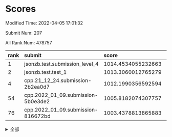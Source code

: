 # Scores

Modified Time: 2022-04-05 17:01:32

Submit Num: 207

All Rank Num: 478757

| rank |               submit               |       score        |       sigma        | pk_num |
| :--- | :--------------------------------- | :----------------- | :----------------- | :----- |
| 1    | jsonzb.test.submission_level_4     | 1014.4534055232663 | 0.8420307158723832 | 9247   |
| 2    | jsonzb.test.test_1                 | 1013.3060012765279 | 0.8059103713912246 | 9250   |
| 4    | cpp.21_12_24.submission-2b2ea0d7   | 1012.1990356592594 | 0.7895127951041438 | 9250   |
| 54   | cpp.2022_01_09.submission-5b0e3de2 | 1005.8182074307757 | 0.7249647364101375 | 9250   |
| 76   | cpp.2022_01_09.submission-816672bd | 1003.4378813865883 | 0.7144860480865445 | 9248   |


<details>
<summary>全部</summary>

| rank |                 submit                 |       score        |       sigma        | pk_num |
| :--- | :------------------------------------- | :----------------- | :----------------- | :----- |
| 1    | jsonzb.test.submission_level_4         | 1014.4534055232663 | 0.8420307158723832 | 9247   |
| 2    | jsonzb.test.test_1                     | 1013.3060012765279 | 0.8059103713912246 | 9250   |
| 3    | gobigger.level_3.submission_level_3_10 | 1012.5801193364937 | 0.7777868789025918 | 9251   |
| 4    | cpp.21_12_24.submission-2b2ea0d7       | 1012.1990356592594 | 0.7895127951041438 | 9250   |
| 5    | gobigger.level_3.submission_level_3_36 | 1011.9192244089935 | 0.7850973553971564 | 9249   |
| 6    | gobigger.level_3.submission_level_3_21 | 1011.8100718493016 | 0.775960059476916  | 9250   |
| 7    | gobigger.level_3.submission_level_3_12 | 1011.6585430832433 | 0.7805541555946911 | 9254   |
| 8    | gobigger.level_3.submission_level_3_39 | 1011.6273428412849 | 0.7718748027208608 | 9252   |
| 9    | gobigger.level_3.submission_level_3_8  | 1011.6261954530968 | 0.7625050337818081 | 9249   |
| 10   | gobigger.level_3.submission_level_3_2  | 1011.5081153357467 | 0.7696056228790495 | 9247   |
| 11   | gobigger.level_3.submission_level_3_22 | 1011.2110523362032 | 0.7655002619801264 | 9249   |
| 12   | gobigger.level_3.submission_level_3_19 | 1011.038410033954  | 0.7469641984134264 | 9255   |
| 13   | gobigger.level_3.submission_level_3_7  | 1011.0022523414611 | 0.7856478343817594 | 9249   |
| 14   | gobigger.level_3.submission_level_3_13 | 1010.8160466317969 | 0.7751071563689704 | 9252   |
| 15   | gobigger.level_3.submission_level_3_43 | 1010.7843475614318 | 0.7773952175905622 | 9249   |
| 16   | gobigger.level_3.submission_level_3_20 | 1010.739744166147  | 0.7618752735793095 | 9255   |
| 17   | gobigger.level_3.submission_level_3_28 | 1010.6826002857953 | 0.7668841505138746 | 9252   |
| 18   | gobigger.level_3.submission_level_3_3  | 1010.6329129679493 | 0.7539880849429345 | 9251   |
| 19   | gobigger.level_3.submission_level_3_49 | 1010.6269685570746 | 0.7657541392442045 | 9251   |
| 20   | gobigger.level_3.submission_level_3_5  | 1010.6245556532466 | 0.7777875381837552 | 9247   |
| 21   | gobigger.level_3.submission_level_3_46 | 1010.5602847266721 | 0.7571005192852533 | 9247   |
| 22   | gobigger.level_3.submission_level_3_18 | 1010.4757820317747 | 0.7791854835607259 | 9254   |
| 23   | gobigger.level_3.submission_level_3_38 | 1010.4170132018567 | 0.7581671299138656 | 9248   |
| 24   | gobigger.level_3.submission_level_3_14 | 1010.4067321886033 | 0.7675790701052462 | 9247   |
| 25   | gobigger.level_3.submission_level_3_48 | 1010.3839380983472 | 0.7635966758606536 | 9255   |
| 26   | gobigger.level_3.submission_level_3_4  | 1010.3693599382748 | 0.7646715118088604 | 9256   |
| 27   | gobigger.level_3.submission_level_3_11 | 1010.3493196263147 | 0.75073672693393   | 9253   |
| 28   | gobigger.level_3.submission_level_3_16 | 1010.3454461668038 | 0.7552233283542772 | 9249   |
| 29   | gobigger.level_3.submission_level_3_17 | 1010.3227058178749 | 0.7478156670203732 | 9254   |
| 30   | gobigger.level_3.submission_level_3_40 | 1010.1403258623717 | 0.7792775740233245 | 9257   |
| 31   | gobigger.level_3.submission_level_3_25 | 1010.106958595633  | 0.757380843553664  | 9254   |
| 32   | gobigger.level_3.submission_level_3_35 | 1009.9019831877629 | 0.7591539359388877 | 9251   |
| 33   | gobigger.level_3.submission_level_3_47 | 1009.8899270807395 | 0.7773308030915118 | 9252   |
| 34   | gobigger.level_3.submission_level_3_26 | 1009.8639468637045 | 0.7557228651069833 | 9246   |
| 35   | gobigger.level_3.submission_level_3_27 | 1009.8244030754521 | 0.7674726519948609 | 9250   |
| 36   | gobigger.level_3.submission_level_3_37 | 1009.8219070290055 | 0.7648799660469672 | 9248   |
| 37   | gobigger.level_3.submission_level_3_41 | 1009.8107245487854 | 0.7620730533993966 | 9253   |
| 38   | gobigger.level_3.submission_level_3_31 | 1009.6366201214105 | 0.7486528810719366 | 9252   |
| 39   | gobigger.level_3.submission_level_3_23 | 1009.2016942109611 | 0.7430390388500804 | 9255   |
| 40   | gobigger.level_3.submission_level_3_24 | 1009.0763106379875 | 0.7546671821262324 | 9256   |
| 41   | gobigger.level_3.submission_level_3_45 | 1009.0663278615751 | 0.7373259508050081 | 9252   |
| 42   | gobigger.level_3.submission_level_3_29 | 1009.0511556457891 | 0.765097976528291  | 9247   |
| 43   | gobigger.level_3.submission_level_3_32 | 1008.9672951545409 | 0.7411298336450607 | 9250   |
| 44   | gobigger.level_3.submission_level_3_9  | 1008.6667614939445 | 0.7430339689375095 | 9251   |
| 45   | gobigger.level_3.submission_level_3_15 | 1008.5279477014665 | 0.7436344620945188 | 9250   |
| 46   | gobigger.level_3.submission_level_3_44 | 1008.4720191753581 | 0.7329653703510438 | 9251   |
| 47   | gobigger.level_3.submission_level_3_42 | 1008.4512183881014 | 0.750731156297949  | 9253   |
| 48   | gobigger.level_3.submission_level_3_30 | 1008.4100939437188 | 0.7325243295951062 | 9247   |
| 49   | gobigger.level_3.submission_level_3_0  | 1008.3407328455268 | 0.7572998922540445 | 9256   |
| 50   | gobigger.level_3.submission_level_3_1  | 1008.2729861582761 | 0.7468121307815131 | 9249   |
| 51   | gobigger.level_3.submission_level_3_6  | 1008.049152297152  | 0.7306462681949699 | 9254   |
| 52   | gobigger.level_3.submission_level_3_33 | 1008.0419577508287 | 0.7389522530203092 | 9246   |
| 53   | gobigger.level_3.submission_level_3_34 | 1007.9890655253774 | 0.7569400839262638 | 9251   |
| 54   | cpp.2022_01_09.submission-5b0e3de2     | 1005.8182074307757 | 0.7249647364101375 | 9250   |
| 55   | gobigger.level_1.submission_level_1_42 | 1005.138823253605  | 0.7192994602094429 | 9255   |
| 56   | gobigger.level_1.submission_level_1_32 | 1004.4421549348903 | 0.7212834567031571 | 9252   |
| 57   | gobigger.level_1.submission_level_1_22 | 1004.2572628629565 | 0.7254371003758052 | 9252   |
| 58   | gobigger.level_1.submission_level_1_3  | 1004.1845728272302 | 0.7202932160659048 | 9251   |
| 59   | gobigger.level_1.submission_level_1_26 | 1004.1382404577619 | 0.7202741217583352 | 9254   |
| 60   | gobigger.level_1.submission_level_1_40 | 1004.1074756391192 | 0.7100843430634408 | 9250   |
| 61   | gobigger.level_1.submission_level_1_33 | 1004.0444722789236 | 0.7185373709232917 | 9253   |
| 62   | gobigger.level_1.submission_level_1_24 | 1004.0393448560903 | 0.7213268781921842 | 9252   |
| 63   | gobigger.level_1.submission_level_1_45 | 1003.9996813540295 | 0.7176663597501941 | 9250   |
| 64   | gobigger.level_1.submission_level_1_36 | 1003.9398639203547 | 0.7143102824529745 | 9258   |
| 65   | gobigger.level_1.submission_level_1_34 | 1003.8233356968701 | 0.7287114713485995 | 9255   |
| 66   | gobigger.level_1.submission_level_1_2  | 1003.8077736073728 | 0.7268626107406353 | 9250   |
| 67   | gobigger.level_1.submission_level_1_43 | 1003.7625821779775 | 0.7126919557552966 | 9249   |
| 68   | gobigger.level_1.submission_level_1_13 | 1003.7338408775573 | 0.7251382429787858 | 9253   |
| 69   | gobigger.level_1.submission_level_1_39 | 1003.6074294491136 | 0.7317728130521799 | 9253   |
| 70   | gobigger.level_1.submission_level_1_7  | 1003.5317069721464 | 0.708053022794187  | 9254   |
| 71   | gobigger.level_1.submission_level_1_0  | 1003.5139316628859 | 0.7209575268530265 | 9248   |
| 72   | gobigger.level_1.submission_level_1_28 | 1003.5064619051171 | 0.7163540361298723 | 9248   |
| 73   | gobigger.level_1.submission_level_1_46 | 1003.4732801328155 | 0.7117506549689281 | 9255   |
| 74   | gobigger.level_1.submission_level_1_37 | 1003.452598601628  | 0.705865856522849  | 9250   |
| 75   | gobigger.level_1.submission_level_1_35 | 1003.4470742685915 | 0.7093557666087593 | 9250   |
| 76   | cpp.2022_01_09.submission-816672bd     | 1003.4378813865883 | 0.7144860480865445 | 9248   |
| 77   | gobigger.level_1.submission_level_1_20 | 1003.4345309427125 | 0.7134824279891304 | 9253   |
| 78   | gobigger.level_1.submission_level_1_17 | 1003.3588999346703 | 0.7080668986735444 | 9252   |
| 79   | gobigger.level_1.submission_level_1_23 | 1003.3452031975656 | 0.7145724313975846 | 9250   |
| 80   | gobigger.level_1.submission_level_1_16 | 1003.2357514580785 | 0.7232912538438607 | 9257   |
| 81   | gobigger.level_1.submission_level_1_38 | 1003.1231929809242 | 0.7058468712795434 | 9254   |
| 82   | gobigger.level_1.submission_level_1_19 | 1003.0863014079192 | 0.717917658358636  | 9251   |
| 83   | gobigger.level_1.submission_level_1_47 | 1003.0770721177892 | 0.7196751684152382 | 9250   |
| 84   | gobigger.level_1.submission_level_1_6  | 1003.0545200399902 | 0.7188124868907307 | 9250   |
| 85   | gobigger.level_1.submission_level_1_9  | 1002.9416286425147 | 0.7141026494557092 | 9252   |
| 86   | gobigger.level_1.submission_level_1_5  | 1002.941480690702  | 0.718899025113699  | 9246   |
| 87   | gobigger.level_1.submission_level_1_21 | 1002.9305050746129 | 0.7174482643853066 | 9255   |
| 88   | gobigger.level_1.submission_level_1_29 | 1002.9134623240947 | 0.7204785860918802 | 9257   |
| 89   | gobigger.level_1.submission_level_1_41 | 1002.8832730107058 | 0.7124616907828929 | 9254   |
| 90   | gobigger.level_1.submission_level_1_1  | 1002.8784186434352 | 0.7127279237197572 | 9247   |
| 91   | gobigger.level_1.submission_level_1_25 | 1002.875018183948  | 0.7195076415052363 | 9247   |
| 92   | gobigger.level_1.submission_level_1_48 | 1002.7090598159829 | 0.7118377695494813 | 9249   |
| 93   | gobigger.level_1.submission_level_1_4  | 1002.6979303294141 | 0.7083202133835386 | 9246   |
| 94   | gobigger.level_1.submission_level_1_10 | 1002.6657089943345 | 0.7162890333628182 | 9247   |
| 95   | gobigger.level_1.submission_level_1_30 | 1002.6066378552496 | 0.712105548105997  | 9247   |
| 96   | gobigger.level_1.submission_level_1_18 | 1002.5637164578153 | 0.7098962026780956 | 9247   |
| 97   | gobigger.level_1.submission_level_1_31 | 1002.4463087209083 | 0.7129605219066998 | 9251   |
| 98   | gobigger.level_1.submission_level_1_44 | 1002.4329976377214 | 0.7154468900786346 | 9256   |
| 99   | gobigger.level_1.submission_level_1_11 | 1002.4189079478128 | 0.7056636933296521 | 9254   |
| 100  | gobigger.level_1.submission_level_1_27 | 1002.3710254379977 | 0.7165310862303718 | 9254   |
| 101  | gobigger.level_1.submission_level_1_15 | 1002.3288766728547 | 0.7033601310113696 | 9248   |
| 102  | gobigger.level_1.submission_level_1_14 | 1001.8962663605615 | 0.7128639021946673 | 9249   |
| 103  | gobigger.level_1.submission_level_1_49 | 1001.7927838628051 | 0.718198346616198  | 9252   |
| 104  | gobigger.level_1.submission_level_1_8  | 1001.6930767473243 | 0.7162106556452484 | 9253   |
| 105  | gobigger.level_1.submission_level_1_12 | 1001.465144249572  | 0.6968911570386618 | 9253   |
| 106  | gobigger.random.submission_random_35   | 997.1272501169811  | 0.7098342344125586 | 9253   |
| 107  | gobigger.random.submission_random_23   | 997.1219567293792  | 0.6924206570796159 | 9253   |
| 108  | gobigger.random.submission_random_14   | 997.0191500539408  | 0.7060007439455541 | 9253   |
| 109  | gobigger.random.submission_random_36   | 996.9321893462912  | 0.7101568654810517 | 9253   |
| 110  | gobigger.random.submission_random_39   | 996.9274437082308  | 0.7086867617895016 | 9251   |
| 111  | gobigger.random.submission_random_27   | 996.8568889550522  | 0.7081289813566843 | 9252   |
| 112  | gobigger.random.submission_random_20   | 996.8248180492175  | 0.6984912683577417 | 9250   |
| 113  | gobigger.random.submission_random_2    | 996.7769539596767  | 0.7063206690940682 | 9251   |
| 114  | gobigger.random.submission_random_6    | 996.7593534692335  | 0.7030003822225557 | 9252   |
| 115  | gobigger.random.submission_random_8    | 996.6257283385266  | 0.7073808733204678 | 9251   |
| 116  | gobigger.random.submission_random_0    | 996.5467568060774  | 0.7036308453529648 | 9252   |
| 117  | gobigger.random.submission_random_16   | 996.5359372438595  | 0.7092815672038009 | 9254   |
| 118  | gobigger.random.submission_random_3    | 996.4954884476722  | 0.694980758839694  | 9249   |
| 119  | gobigger.random.submission_random_10   | 996.48746402692    | 0.7233159895046822 | 9254   |
| 120  | gobigger.random.submission_random_21   | 996.4710917770319  | 0.7075779902730566 | 9250   |
| 121  | gobigger.random.submission_random_12   | 996.3871640783375  | 0.7114884688661846 | 9253   |
| 122  | gobigger.random.submission_random_1    | 996.382075394813   | 0.7331932046591131 | 9253   |
| 123  | gobigger.random.submission_random_37   | 996.3649427712033  | 0.7145372600205806 | 9256   |
| 124  | gobigger.random.submission_random_5    | 996.3390650017824  | 0.7105151777087673 | 9248   |
| 125  | gobigger.random.submission_random_13   | 996.2946678721075  | 0.7046195569059996 | 9247   |
| 126  | gobigger.random.submission_random_38   | 996.2922583799506  | 0.7066686553664774 | 9250   |
| 127  | gobigger.random.submission_random_31   | 996.2855665486002  | 0.7155661492950507 | 9255   |
| 128  | gobigger.random.submission_random_32   | 996.2676769772191  | 0.6942103229794622 | 9251   |
| 129  | gobigger.random.submission_random_26   | 996.0500159859049  | 0.7136408722873109 | 9251   |
| 130  | gobigger.random.submission_random_25   | 996.0479918506527  | 0.7099536526798602 | 9251   |
| 131  | gobigger.random.submission_random_43   | 995.9655610457013  | 0.7003986212045377 | 9252   |
| 132  | gobigger.random.submission_random_7    | 995.95801577646    | 0.710131433710562  | 9257   |
| 133  | gobigger.random.submission_random_30   | 995.9309148278023  | 0.714473161822129  | 9255   |
| 134  | gobigger.random.submission_random_11   | 995.8980500817405  | 0.6977110787861464 | 9254   |
| 135  | gobigger.random.submission_random_22   | 995.8778572664305  | 0.7079882529685895 | 9254   |
| 136  | gobigger.random.submission_random_24   | 995.8221891424605  | 0.7148416268474919 | 9252   |
| 137  | gobigger.random.submission_random_48   | 995.8036814460685  | 0.709979534307972  | 9247   |
| 138  | gobigger.random.submission_random_40   | 995.7981355062992  | 0.7364167854784284 | 9251   |
| 139  | gobigger.random.submission_random_33   | 995.788585410373   | 0.7137169035064745 | 9245   |
| 140  | gobigger.random.submission_random_41   | 995.6940654028712  | 0.7210094978460844 | 9256   |
| 141  | gobigger.random.submission_random_34   | 995.6679677589452  | 0.7182319079281431 | 9253   |
| 142  | gobigger.random.submission_random_45   | 995.667081911522   | 0.7037744103912539 | 9249   |
| 143  | gobigger.random.submission_random_28   | 995.6625306946028  | 0.6997467473418852 | 9250   |
| 144  | gobigger.random.submission_random_18   | 995.66110467702    | 0.696355429043203  | 9260   |
| 145  | gobigger.random.submission_random_44   | 995.6569260264305  | 0.7097376371155838 | 9253   |
| 146  | gobigger.random.submission_random_49   | 995.4979165591307  | 0.7116688391206105 | 9252   |
| 147  | gobigger.random.submission_random_4    | 995.4945865413023  | 0.7045411724745076 | 9251   |
| 148  | gobigger.random.submission_random_17   | 995.3707982789756  | 0.7136926337026802 | 9254   |
| 149  | gobigger.random.submission_random_19   | 995.3462129260306  | 0.7073134373310106 | 9251   |
| 150  | gobigger.random.submission_random_29   | 995.3271153960069  | 0.7207075187933605 | 9245   |
| 151  | gobigger.random.submission_random_42   | 995.1549330930231  | 0.7188955133751367 | 9249   |
| 152  | gobigger.random.submission_random_47   | 995.0411917015279  | 0.7091206760311186 | 9256   |
| 153  | gobigger.random.submission_random_9    | 994.936476580228   | 0.7145579131360339 | 9253   |
| 154  | gobigger.level_2.submission_level_2_6  | 994.6651740814298  | 0.7260635330360297 | 9251   |
| 155  | gobigger.random.submission_random_46   | 994.5662571226078  | 0.7306188013556587 | 9248   |
| 156  | gobigger.random.submission_random_15   | 994.3201319196598  | 0.71514704817339   | 9252   |
| 157  | gobigger.level_2.submission_level_2_16 | 993.8501332900717  | 0.7293224912206193 | 9248   |
| 158  | gobigger.level_2.submission_level_2_28 | 993.7093240943408  | 0.728503839679465  | 9248   |
| 159  | gobigger.level_2.submission_level_2_26 | 993.4479894268081  | 0.7319347115008367 | 9252   |
| 160  | gobigger.level_2.submission_level_2_7  | 993.3751934258023  | 0.7359763905950556 | 9251   |
| 161  | gobigger.level_2.submission_level_2_43 | 993.3316499295032  | 0.7339999045416045 | 9246   |
| 162  | gobigger.level_2.submission_level_2_35 | 993.2546790881222  | 0.7369138328061742 | 9254   |
| 163  | gobigger.level_2.submission_level_2_4  | 993.1569270197858  | 0.7397679338346145 | 9253   |
| 164  | gobigger.level_2.submission_level_2_11 | 992.9887524589391  | 0.7263066347634491 | 9257   |
| 165  | gobigger.level_2.submission_level_2_0  | 992.9796908821938  | 0.7403811209497189 | 9253   |
| 166  | gobigger.level_2.submission_level_2_19 | 992.9233248681235  | 0.7347226464817708 | 9253   |
| 167  | gobigger.level_2.submission_level_2_18 | 992.9108953436942  | 0.7304548328541768 | 9255   |
| 168  | gobigger.level_2.submission_level_2_29 | 992.8432694635889  | 0.7422800881856862 | 9252   |
| 169  | gobigger.level_2.submission_level_2_49 | 992.7953589210263  | 0.7421645357147011 | 9249   |
| 170  | gobigger.level_2.submission_level_2_2  | 992.7549639544288  | 0.7507583145882747 | 9256   |
| 171  | gobigger.level_2.submission_level_2_23 | 992.7346322386858  | 0.7323611962512775 | 9250   |
| 172  | gobigger.level_2.submission_level_2_37 | 992.7006247804475  | 0.7392558513824281 | 9249   |
| 173  | gobigger.level_2.submission_level_2_13 | 992.68189059505    | 0.7437577740034975 | 9254   |
| 174  | gobigger.level_2.submission_level_2_39 | 992.6101757893675  | 0.7532738798257812 | 9252   |
| 175  | gobigger.level_2.submission_level_2_5  | 992.5812317523241  | 0.7439010804436135 | 9254   |
| 176  | gobigger.level_2.submission_level_2_24 | 992.5588995616685  | 0.729756253339622  | 9248   |
| 177  | gobigger.level_2.submission_level_2_44 | 992.5344455445548  | 0.735237663838171  | 9251   |
| 178  | gobigger.level_2.submission_level_2_22 | 992.4771171959018  | 0.7344641249624048 | 9253   |
| 179  | gobigger.level_2.submission_level_2_38 | 992.3244019370158  | 0.7518308550771632 | 9253   |
| 180  | gobigger.level_2.submission_level_2_33 | 992.1580830861674  | 0.7530496259414876 | 9252   |
| 181  | gobigger.level_2.submission_level_2_15 | 992.136487195392   | 0.7352807974064638 | 9251   |
| 182  | gobigger.level_2.submission_level_2_1  | 992.1297037590457  | 0.7605195267107259 | 9254   |
| 183  | gobigger.level_2.submission_level_2_42 | 992.1169939213137  | 0.7396026152025817 | 9251   |
| 184  | gobigger.level_2.submission_level_2_47 | 992.0790137136855  | 0.7404114849830112 | 9251   |
| 185  | gobigger.level_2.submission_level_2_12 | 992.0519982072952  | 0.7304486199038219 | 9256   |
| 186  | gobigger.level_2.submission_level_2_34 | 992.0429019279633  | 0.7608569091141016 | 9256   |
| 187  | gobigger.level_2.submission_level_2_27 | 991.9158014007417  | 0.7452831710796556 | 9247   |
| 188  | gobigger.level_2.submission_level_2_10 | 991.9146682133432  | 0.7273659255850909 | 9244   |
| 189  | gobigger.level_2.submission_level_2_45 | 991.8847107183542  | 0.7483933637019469 | 9248   |
| 190  | gobigger.level_2.submission_level_2_8  | 991.8514803338768  | 0.7632623751947049 | 9255   |
| 191  | gobigger.level_2.submission_level_2_40 | 991.8193669375829  | 0.7432417877545578 | 9254   |
| 192  | gobigger.level_2.submission_level_2_41 | 991.6551631184083  | 0.7615548529595041 | 9252   |
| 193  | gobigger.level_2.submission_level_2_31 | 991.4666638898549  | 0.7677306060310142 | 9244   |
| 194  | gobigger.level_2.submission_level_2_17 | 991.2643436095764  | 0.7531678187530118 | 9249   |
| 195  | gobigger.level_2.submission_level_2_3  | 991.234829776368   | 0.7539279450539511 | 9252   |
| 196  | gobigger.level_2.submission_level_2_32 | 991.1887766142216  | 0.7723003286514333 | 9250   |
| 197  | gobigger.level_2.submission_level_2_20 | 991.1664734409787  | 0.7467658590012792 | 9251   |
| 198  | gobigger.level_2.submission_level_2_46 | 991.0977884683133  | 0.7407794699537753 | 9254   |
| 199  | gobigger.level_2.submission_level_2_25 | 991.0679738992561  | 0.7494294695574278 | 9245   |
| 200  | gobigger.level_2.submission_level_2_21 | 990.936102240414   | 0.7540241208377438 | 9253   |
| 201  | gobigger.level_2.submission_level_2_9  | 990.7999748177899  | 0.7329579751986807 | 9252   |
| 202  | gobigger.level_2.submission_level_2_30 | 990.6133602427866  | 0.7554399770608778 | 9248   |
| 203  | gobigger.level_2.submission_level_2_14 | 990.5579193750352  | 0.7392107401982991 | 9254   |
| 204  | gobigger.level_2.submission_level_2_48 | 990.2798289783988  | 0.7898800900529135 | 9253   |
| 205  | gobigger.level_2.submission_level_2_36 | 988.9291511116706  | 0.788544836985396  | 9245   |
| 206  | gobigger.none.submission_none_0        | 977.4665814938445  | 1.393994791924994  | 9249   |
| 207  | gobigger.none.submission_none_1        | 976.4803210722825  | 1.4236132420168779 | 9253   |

</details>